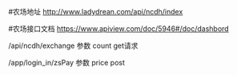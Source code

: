 #农场地址
http://www.ladydrean.com/api/ncdh/index

#农场接口文档
https://www.apiview.com/doc/5946#/doc/dashbord

/api/ncdh/exchange  参数 count   get请求

/app/login_in/zsPay  参数 price post





